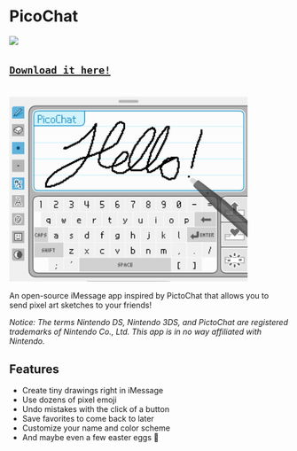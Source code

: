# PicoChat

![](https://img.shields.io/github/license/IdreesInc/PicoChat)

## [`Download it here!`](https://apps.apple.com/us/app/picochat/id6741395468)
<br/>


<img src="images/cropped-preview.png" width="430">

An open-source iMessage app inspired by PictoChat that allows you to send pixel art sketches to your friends!

*Notice: The terms Nintendo DS, Nintendo 3DS, and PictoChat are registered trademarks of Nintendo Co., Ltd. This app is in no way affiliated with Nintendo.*

## Features

- Create tiny drawings right in iMessage
- Use dozens of pixel emoji
- Undo mistakes with the click of a button
- Save favorites to come back to later
- Customize your name and color scheme
- And maybe even a few easter eggs 👀
